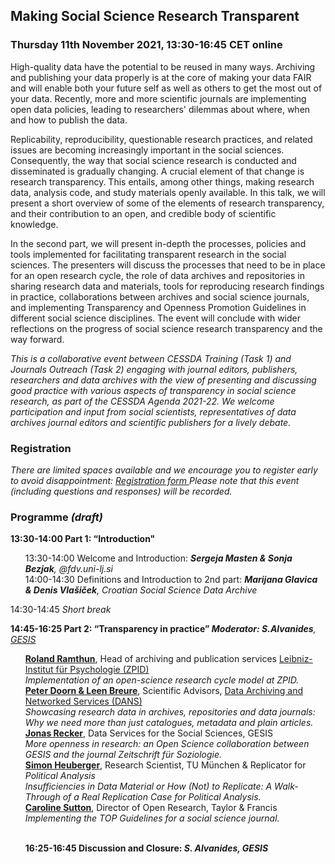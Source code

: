 <html>
  <head>
    <title>Journals Outreach collaborative event (11.11.2021)</title>
  </head>
  <body>
  <h2>Making Social Science Research Transparent</h2>
  <h3>Thursday 11th November 2021, 13:30-16:45 CET online </h3>   
  <p>High-quality data have the potential to be reused in many ways. Archiving and publishing your data properly is at the core of making your data FAIR and will enable both your future self as well as others to get the most out of your data. Recently, more and more scientific journals are implementing open data policies, leading to researchers' dilemmas about where, when and how to publish the data.
  <p>Replicability, reproducibility, questionable research practices, and related issues are becoming increasingly important in the social sciences. Consequently, the way that social science research is conducted and disseminated is gradually changing. A crucial element of that change is research transparency. This entails, among other things, making research data, analysis code, and study materials openly available. In this talk, we will present a short overview of some of the elements of research transparency, and their contribution to an open, and credible body of scientific knowledge.
  <p>In the second part, we will present in-depth the processes, policies and tools implemented for facilitating transparent research in the social sciences. The presenters will discuss the processes that need to be in place for an open research cycle, the role of data archives and repositories in sharing research data and materials, tools for reproducing research findings in practice, collaborations between archives and social science journals, and implementing Transparency and Openness Promotion Guidelines in different social science disciplines. The event will conclude with wider reflections on the progress of social science research transparency and the way forward.
  <p><i>This is a collaborative event between CESSDA Training (Task 1) and Journals Outreach (Task 2) engaging with journal editors, publishers, researchers and data archives with the view of presenting and discussing good practice with various aspects of transparency in social science research, as part of the CESSDA Agenda 2021-22. We welcome participation and input from social scientists, representatives of data archives journal editors and scientific publishers for a lively debate.</i></p>

  <h3>Registration</h3>
  <p><i>There are limited spaces available and we encourage you to register early to avoid disappointment: <a href="https://cessda-eu.zoom.us/meeting/register/u5cscuGurDIqHtVJspgdGxAG8lRNtUgGn0MA" target="_blank"> Registration form </a> 
    Please note that this event (including questions and responses) will be recorded.</i><br>
    
  <h3>Programme <i>(draft)</i></h3>
  <p>
  <b>13:30-14:00  Part 1: “Introduction"</b> <br>
  <ul>
    13:30-14:00	Welcome and Introduction: <i><b>Sergeja Masten & Sonja Bezjak</b>, @fdv.uni-lj.si</i> <br>
    14:00-14:30	Definitions and Introduction to 2nd part: <i><b>Marijana Glavica & Denis Vlašiček</b>, Croatian Social Science Data Archive</i> <br>
  </ul>
  <p>
  14:30-14:45	<i>Short break</i> <br>
  <p>
  <b>14:45-16:25  Part 2: “Transparency in practice” <i>Moderator: S.Alvanides</b>, <a href="https://www.gesis.org/en/institute/departments/data-services-for-the-social-sciences" target="_blank">GESIS</a></i> <br>
  <ul>
    <b><a href="mailto:rr@leibniz-psychology.org">Roland Ramthun</a></b>, Head of archiving and publication services 
      <a href="https://leibniz-psychology.org/en/staff/profile-roland-ramthun" target="_blank">Leibniz-Institut für Psychologie (ZPID)</a> <br>
      <i>Implementation of an open-science research cycle model at ZPID.</i><br>
    <b><a href="mailto:peter.doorn@dans.knaw.nl">Peter Doorn & Leen Breure</a></b>, Scientific Advisors,
      <a href="https://dans.knaw.nl" target="_blank">Data Archiving and Networked Services (DANS)</a> <br>
      <i>Showcasing research data in archives, repositories and data journals: Why we need more than just catalogues, metadata and plain articles.</i><br>
    <b><a href="mailto:jonas.recker@gesis.org">Jonas Recker</a></b>, Data Services for the Social Sciences, GESIS <br>
      <i>More openness in research: an Open Science collaboration between GESIS and the journal Zeitschrift für Soziologie.</i><br>
    <b><a href="mailto:heuberger.simon@gmail.com">Simon Heuberger</a></b>, Research Scientist, TU München & Replicator for <i>Political Analysis</i> <br>
      <i>Insufficiencies in Data Material or How (Not) to Replicate: A Walk-Through of a Real Replication Case for Political Analysis.</i><br>
    <b><a href="mailto:caroline.sutton@informa.com">Caroline Sutton</a></b>, Director of Open Research, Taylor & Francis <br>
      <i>Implementing the TOP Guidelines for a social science journal.</i><br>
  <p><br>
  <b>16:25-16:45	Discussion and Closure: <i><b>S. Alvanides</b>, GESIS</i><b>
  </ul>  
